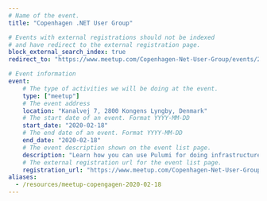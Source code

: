 ```yaml
---
# Name of the event.
title: "Copenhagen .NET User Group"

# Events with external registrations should not be indexed
# and have redirect to the external registration page.
block_external_search_index: true
redirect_to: "https://www.meetup.com/Copenhagen-Net-User-Group/events/268445025/"

# Event information
event:
    # The type of activities we will be doing at the event.
    type: ["meetup"]
    # The event address
    location: "Kanalvej 7, 2800 Kongens Lyngby, Denmark"
    # The start date of an event. Format YYYY-MM-DD
    start_date: "2020-02-18"
    # The end date of an event. Format YYYY-MM-DD
    end_date: "2020-02-18"
    # The event description shown on the event list page.
    description: "Learn how you can use Pulumi for doing infrastructure as code using C# and F#. This can be used for many different providers, so not Azure specific."
    # The external registration url for the event list page.
    registration_url: "https://www.meetup.com/Copenhagen-Net-User-Group/events/268445025/"
aliases:
  - /resources/meetup-copengagen-2020-02-18
---
```

